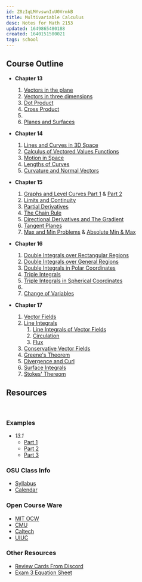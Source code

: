 ```yaml
---
id: Z8zIqLMYvswnIuU0VrmkB
title: Multivariable Calculus
desc: Notes for Math 2153
updated: 1649865480188
created: 1640151500021
tags: school
---
```

## Course Outline
  - **Chapter 13**
    1. [Vectors in the plane](/assets/spr22/MultiCalc/13.1_Vectors_in_the_plane.pdf)
    2. [Vectors in three dimensions](/assets/spr22/MultiCalc/13.2_Vectors_in_three_dimensions.pdf)
    3. [Dot Product](/assets/spr22/MultiCalc/13.3_Dot_Product.pdf)
    4. [Cross Product](/assets/spr22/MultiCalc/13.4_Cross_products.pdf)
    5. 
    6. [Planes and Surfaces](/assets/spr22/MultiCalc/13.6_Planes_and_surfaces.pdf)
  - **Chapter 14**
    1. [Lines and Curves in 3D Space](/assets/spr22/MultiCalc/14.1_Lines_and_curves_in_space.pdf)
    2. [Calculus of Vectored Values Functions](/assets/spr22/MultiCalc/14.2_Calculus_of_vector-valued_functions.pdf)
    3. [Motion in Space](/assets/spr22/MultiCalc/14.3_Motion_in_space.pdf)
    4. [Lengths of Curves](/assets/spr22/MultiCalc/14.4_Lengths_of_curves.pdf)
    5. [Curvature and Normal Vectors](/assets/spr22/MultiCalc/14.5_Curvature_and_normal_vectors.pdf) 
 - **Chapter 15**
    1. [Graphs and Level Curves Part 1](/assets/spr22/MultiCalc/15.1_Graphs_and_level_curves.pdf) & [Part 2](/assets/spr22/MultiCalc/15_1_2.pdf)
    2. [Limits and Continuity](/assets/spr22/MultiCalc/15.2_Limits_and_Continuity.pdf)
    3. [Partial Derivatives](/assets/spr22/MultiCalc/15.3_Partial_Derivatives.pdf)
    4. [The Chain Rule](/assets/spr22/MultiCalc/15.4_The_Chain_Rule.pdf)
    5. [Directional Derivatives and The Gradient](/assets/spr22/MultiCalc/15.5_Directional_derivatives_and_the_gradient.pdf)
    6. [Tangent Planes](/assets/spr22/MultiCalc/15.6_Tangent_planes.pdf)
    7. [Max and Min Problems](/assets/spr22/MultiCalc/15.7_Max_and_Min_problems.pdf) & [Absolute Min & Max](/assets/spr22/MultiCalc/15.7_cont._Absolute_Max_and_Min_values.pdf)
- **Chapter 16**
    1. [Double Integrals over Rectangular Regions](/assets/spr22/MultiCalc/16.1_Double_integrals_over_rectangular_regions.pdf)
    2. [Double Integrals over General Regions](/assets/spr22/MultiCalc/16.2_Double_integrals_over_general_regions.pdf)
    3. [Double Integrals in Polar Coordinates](/assets/spr22/MultiCalc/16.3_Double_integrals_in_polar_coordinates.pdf)
    4. [Triple Integrals](/assets/spr22/MultiCalc/16.4_Triple_integrals.pdf)
    5. [Triple Integrals in Spherical Coordinates](/assets/spr22/MultiCalc/16.5_Triple_integral_inspherical_coordinates.pdf)
    6.  
    7. [Change of Variables](/assets/spr22/MultiCalc/16.7_change_of_variables.pdf)
 - **Chapter 17**

    1. [Vector Fields](/assets/spr22/MultiCalc/17.1_Vector_fields.pdf)
    2. [Line Integrals](/assets/spr22/MultiCalc/17.2_Line_integrals.pdf)
       1. [Line Integrals of Vector Fields](/assets/spr22/MultiCalc/17.2.1_Line_integrals_of_vector_fields.pdf)
       2. [Circulation](/assets/spr22/MultiCalc/17.2.2_Circulation.pdf)
       3. [Flux](/assets/spr22/MultiCalc/17.2.3_Flux.pdf)
    3. [Conservative Vector Fields](/assets/spr22/MultiCalc/17.3_Conservative_vector_fields.pdf)
    4. [Greene's Theorem](assets/spr22/MultiCalc/17.4_Green's_theorem.pdf)
    5. [Divergence and Curl](/assets/spr22/MultiCalc/17.5_Divergence_and_Curl.pdf)
    6. [Surface Integrals](/assets/spr22/MultiCalc/17.6_Surface_integrals.pdf)
    7. [Stokes' Thereom](/assets/spr22/MultiCalc/17.7_Stokes'_Theorem.pdf)


## Resources 

<br>

### Examples
  - *13.1*
    - [Part 1](/assets/spr22/MultiCalc/13.1_example_pg_1.jpg)
    - [Part 2](/assets/spr22/MultiCalc/13.1_example_pg_2.jpg)
    - [Part 3](/assets/spr22/MultiCalc/13.1_example_pg_3.jpg)
### OSU Class Info

  - [Syllabus](/assets/spr22/MultiCalc/calc3syl.pdf)
  - [Calendar](/assets/spr22/MultiCalc/calc3cal.pdf)



  
### Open Course Ware
  - [MIT OCW](https://ocw.mit.edu/courses/mathematics/18-02sc-multivariable-calculus-fall-2010/index.htm)
  - [CMU](https://www.math.cmu.edu/~gautam/sj/teaching/2019-20/268-multid-calc/)
  - [Caltech](http://tamuz.caltech.edu/teaching/18.022/)
  - [UIUC](https://nmd.pages.math.illinois.edu/classes/2019/241/index.html)

### Other Resources

  - [Review Cards From Discord](/assets/spr22/MultiCalc/2153_rev_cards.pdf)
  - [Exam 3 Equation Sheet](/assets/spr22/MultiCalc/Equation_Sheet_Exam_3_Math_2153.pdf)
